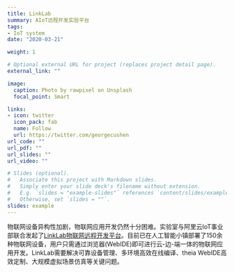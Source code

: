 ```yaml
---
title: LinkLab
summary: AIoT远程开发实验平台
tags:
- IoT system
date: "2020-03-21"

weight: 1

# Optional external URL for project (replaces project detail page).
external_link: ""

image:
  caption: Photo by rawpixel on Unsplash
  focal_point: Smart

links:
- icon: twitter
  icon_pack: fab
  name: Follow
  url: https://twitter.com/georgecushen
url_code: ""
url_pdf: ""
url_slides: ""
url_video: ""

# Slides (optional).
#   Associate this project with Markdown slides.
#   Simply enter your slide deck's filename without extension.
#   E.g. `slides = "example-slides"` references `content/slides/example-slides.md`.
#   Otherwise, set `slides = ""`.
slides: example
---
```


物联网设备异构性加剧，物联网应用开发仍然十分困难。实验室与阿里云IoT事业部联合发起了[LinkLab物联网远程开发平台](http://www.emnets.org/linklab)。目前已在人工智能小镇部署了150余种物联网设备，用户只需通过浏览器(WebIDE)即可进行云-边-端一体的物联网应用开发。LinkLab需要解决可靠设备管理、多环境高效在线编译、theia WebIDE高效定制、大规模虚拟场景仿真等关键问题。
